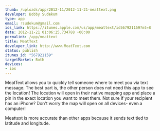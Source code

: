 ```yaml
--- 
thumb: /uploads/app/2012-11/2012-11-21-meattext.png
developer: Bobby Sudekum
type: app
email: rsudekum@gmail.com
ios_link: https://itunes.apple.com/us/app/meattext/id567921159?mt=8
date: 2012-11-21 01:06:25.734788 +00:00
permalink: /app/meattext
title: MeatText
developer_link: http://www.MeatText.com
status: publish
itunes_id: "567921159"
targetMarket: Both
devices: 
- ios
---
```


MeatText allows you to quickly tell someone where to meet you via text message. The best part is, the other person does not need this app to see the location! The location will open in their native mapping app and place a pin in the exact location you want to meet them. Not sure if your recipient has an iPhone? Don't worry the map will open on all devices- even a computer!

Meattext is more accurate than other apps because it sends text tied to latitude and longitude.
